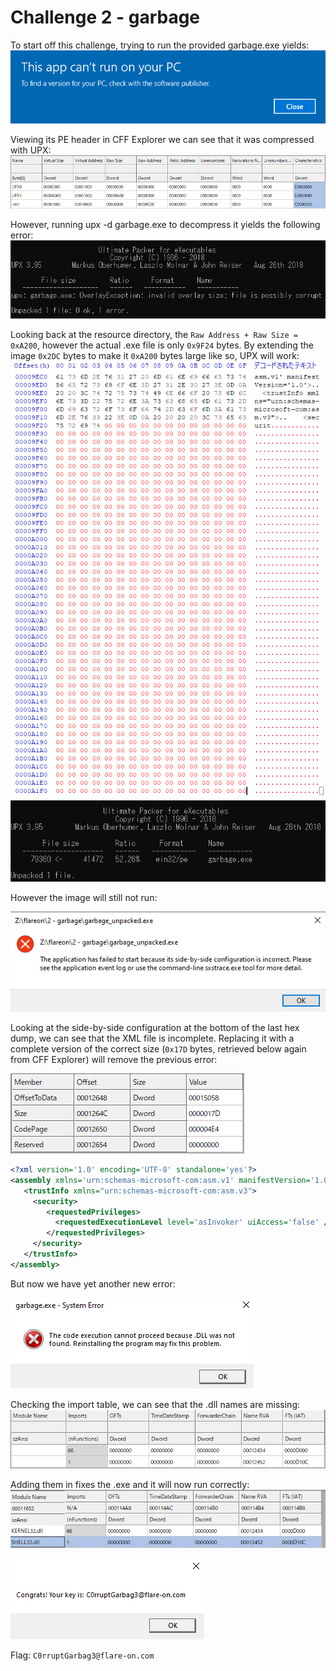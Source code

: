 # Challenge 2 - garbage

To start off this challenge, trying to run the provided garbage.exe yields:
![365719b5d92f286e77a7ce691374d99b.png](../_resources/8a7f3d33c7a24c96a36ac9293657d5ba.png)

Viewing its PE header in CFF Explorer we can see that it was compressed with UPX:
![c3611b4b43ee01b137a3ec4cd7c479cc.png](../_resources/9a9b268ba55d48f9ad1f33e19d1c830a.png)

However, running upx -d garbage.exe to decompress it yields the following error:
![cc22fdb6279faf87ae4b925f7baa697f.png](../_resources/cdedb6afa6674128be4293127009100b.png)

Looking back at the resource directory, the ```Raw Address + Raw Size = 0xA200```, however the actual .exe file is only ```0x9F24``` bytes. By extending the image ```0x2DC``` bytes to make it ```0xA200``` bytes large like so, UPX will work:
![f0c2c9cea1c1a8506d30424f0267ada2.png](../_resources/ec7a9639acde4ec293dfad581dce1de3.png)
![74fddc9dd32e9413b1fa87028b38389f.png](../_resources/9da652d6842147afb5b2e780c7810532.png)

However the image will still not run:

![43cda75109e84dbae76b63d8a501b58e.png](../_resources/cdfcb81e280043a6b8e162669c9d9b9a.png)

Looking at the side-by-side configuration at the bottom of the last hex dump, we can see that the XML file is incomplete. Replacing it with a complete version of the correct size (```0x17D``` bytes, retrieved below again from CFF Explorer) will remove the previous error:

![e232cc93474cd423acf7f66de12c1e50.png](../_resources/719b57741627436a9c4fa63c8b2a120a.png)

```xml
<?xml version='1.0' encoding='UTF-8' standalone='yes'?>
<assembly xmlns='urn:schemas-microsoft-com:asm.v1' manifestVersion='1.0'>
   <trustInfo xmlns="urn:schemas-microsoft-com:asm.v3">
     <security>
        <requestedPrivileges>
          <requestedExecutionLevel level='asInvoker' uiAccess='false' />
        </requestedPrivileges>
     </security>
   </trustInfo>
</assembly>
```

But now we have yet another new error:

![ea8fd8647820051908d367be4305fe80.png](../_resources/ad2121874788499eac9737f34ca9caf9.png)

Checking the import table, we can see that the .dll names are missing:
![8f1e63035f594a36956f89915255d63b.png](../_resources/2c61e371a2774088b267e3f322157f04.png)

Adding them in fixes the .exe and it will now run correctly:
![f721669f628ea431c6955a7d86dd548a.png](../_resources/4303df3f0be045e4b37bfc1fc6305856.png)


![9533c2a9fd248c152cf3c705f5306729.png](../_resources/9027604f3f054d7cb6b03a01cd8f640e.png)

Flag: `C0rruptGarbag3@flare-on.com`